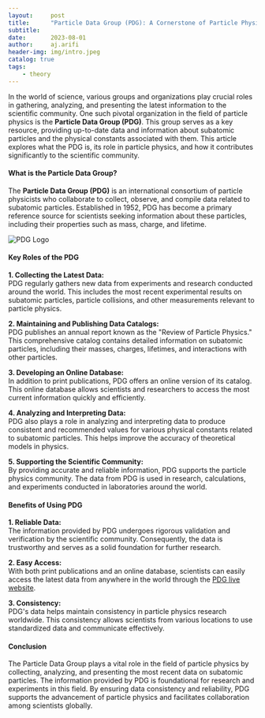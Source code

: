 ```yaml
---
layout:     post
title:      "Particle Data Group (PDG): A Cornerstone of Particle Physics"
subtitle:   
date:       2023-08-01
author:     aj.arifi
header-img: img/intro.jpeg
catalog: true
tags:
    - theory
---
```



In the world of science, various groups and organizations play crucial roles in gathering, analyzing, and presenting the latest information to the scientific community. One such pivotal organization in the field of particle physics is the **Particle Data Group (PDG)**. This group serves as a key resource, providing up-to-date data and information about subatomic particles and the physical constants associated with them. This article explores what the PDG is, its role in particle physics, and how it contributes significantly to the scientific community.

#### What is the Particle Data Group?

The **Particle Data Group (PDG)** is an international consortium of particle physicists who collaborate to collect, observe, and compile data related to subatomic particles. Established in 1952, PDG has become a primary reference source for scientists seeking information about these particles, including their properties such as mass, charge, and lifetime.

![PDG Logo](https://pdg.lbl.gov/2023/images/bl_logo.png)

#### Key Roles of the PDG

**1. Collecting the Latest Data:**  
PDG regularly gathers new data from experiments and research conducted around the world. This includes the most recent experimental results on subatomic particles, particle collisions, and other measurements relevant to particle physics.

**2. Maintaining and Publishing Data Catalogs:**  
PDG publishes an annual report known as the "Review of Particle Physics." This comprehensive catalog contains detailed information on subatomic particles, including their masses, charges, lifetimes, and interactions with other particles.

**3. Developing an Online Database:**  
In addition to print publications, PDG offers an online version of its catalog. This online database allows scientists and researchers to access the most current information quickly and efficiently.

**4. Analyzing and Interpreting Data:**  
PDG also plays a role in analyzing and interpreting data to produce consistent and recommended values for various physical constants related to subatomic particles. This helps improve the accuracy of theoretical models in physics.

**5. Supporting the Scientific Community:**  
By providing accurate and reliable information, PDG supports the particle physics community. The data from PDG is used in research, calculations, and experiments conducted in laboratories around the world.

#### Benefits of Using PDG

**1. Reliable Data:**  
The information provided by PDG undergoes rigorous validation and verification by the scientific community. Consequently, the data is trustworthy and serves as a solid foundation for further research.

**2. Easy Access:**  
With both print publications and an online database, scientists can easily access the latest data from anywhere in the world through the [PDG live website](https://pdglive.lbl.gov/Viewer.action).

**3. Consistency:**  
PDG's data helps maintain consistency in particle physics research worldwide. This consistency allows scientists from various locations to use standardized data and communicate effectively.

#### Conclusion

The Particle Data Group plays a vital role in the field of particle physics by collecting, analyzing, and presenting the most recent data on subatomic particles. The information provided by PDG is foundational for research and experiments in this field. By ensuring data consistency and reliability, PDG supports the advancement of particle physics and facilitates collaboration among scientists globally.
